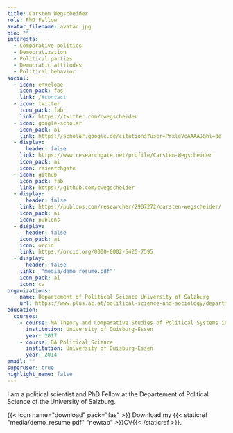 ```yaml
---
title: Carsten Wegscheider
role: PhD Fellow
avatar_filename: avatar.jpg
bio: ""
interests:
  - Comparative politics
  - Democratization
  - Political parties
  - Democratic attitudes
  - Political behavior
social:
  - icon: envelope
    icon_pack: fas
    link: /#contact
  - icon: twitter
    icon_pack: fab
    link: https://twitter.com/cwegscheider
  - icon: google-scholar
    icon_pack: ai
    link: https://scholar.google.de/citations?user=PrxleVcAAAAJ&hl=de
  - display:
      header: false
    link: https://www.researchgate.net/profile/Carsten-Wegscheider
    icon_pack: ai
    icon: researchgate
  - icon: github
    icon_pack: fab
    link: https://github.com/cwegscheider
  - display:
      header: false
    link: https://publons.com/researcher/2907272/carsten-wegscheider/
    icon_pack: ai
    icon: publons
  - display:
      header: false
    icon_pack: ai
    icon: orcid
    link: https://orcid.org/0000-0002-5425-7595
  - display:
      header: false
    link: '"media/demo_resume.pdf"'
    icon_pack: ai
    icon: cv
organizations:
  - name: Departement of Political Science University of Salzburg
    url: https://www.plus.ac.at/political-science-and-sociology/department-of-political-science/?lang=en
education:
  courses:
    - course: MA Theory and Comparative Studies of Political Systems in Transition
      institution: University of Duisburg-Essen
      year: 2017
    - course: BA Political Science
      institution: University of Duisburg-Essen
      year: 2014
email: ""
superuser: true
highlight_name: false
---
```

I am a political scientist and PhD Fellow at the Departement of Political Science of the University of Salzburg.


{{< icon name="download" pack="fas" >}} Download my {{< staticref "media/demo_resume.pdf" "newtab" >}}CV{{< /staticref >}}.
